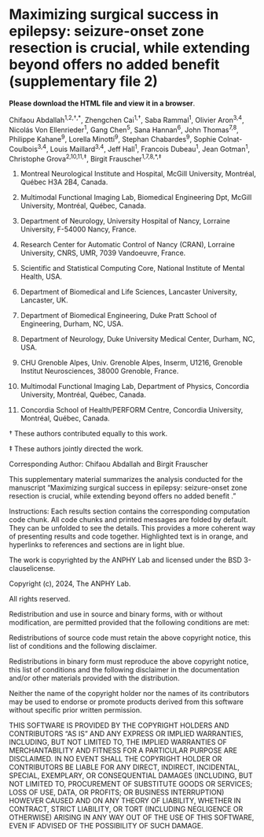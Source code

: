 # Maximizing surgical success in epilepsy: seizure-onset zone resection is crucial, while extending beyond offers no added benefit (supplementary file 2)

**Please download the HTML file and view it in a browser**. 

Chifaou Abdallah<sup>1,2,†,\*</sup>, Zhengchen Cai<sup>1,†</sup>, Saba Rammal<sup>1</sup>, Olivier Aron<sup>3,4</sup>, Nicolás Von Ellenrieder<sup>1</sup>, Gang Chen<sup>5</sup>, Sana Hannan<sup>6</sup>, John Thomas<sup>7,8</sup>, Philippe Kahane<sup>9</sup>, Lorella Minotti<sup>9</sup>, Stephan Chabardes<sup>9</sup>, Sophie Colnat-Coulbois<sup>3,4</sup>, Louis Maillard<sup>3,4</sup>, Jeff Hall<sup>1</sup>, Francois Dubeau<sup>1</sup>, Jean Gotman<sup>1</sup>, Christophe Grova<sup>2,10,11,‡</sup>, Birgit Frauscher<sup>1,7,8,\*,‡</sup>

1. Montreal Neurological Institute and Hospital, McGill University, Montréal, Québec H3A 2B4, Canada.

2. Multimodal Functional Imaging Lab, Biomedical Engineering Dpt, McGill University, Montréal, Québec, Canada.

3. Department of Neurology, University Hospital of Nancy, Lorraine University, F-54000 Nancy, France.

4. Research Center for Automatic Control of Nancy (CRAN), Lorraine University, CNRS, UMR, 7039 Vandoeuvre, France.

5. Scientific and Statistical Computing Core, National Institute of Mental Health, USA.

6. Department of Biomedical and Life Sciences, Lancaster University, Lancaster, UK.

7. Department of Biomedical Engineering, Duke Pratt School of Engineering, Durham, NC, USA.

8. Department of Neurology, Duke University Medical Center, Durham, NC, USA.

9. CHU Grenoble Alpes, Univ. Grenoble Alpes, Inserm, U1216, Grenoble Institut Neurosciences, 38000 Grenoble, France.

10. Multimodal Functional Imaging Lab, Department of Physics, Concordia University, Montréal, Québec, Canada.

11. Concordia School of Health/PERFORM Centre, Concordia University, Montréal, Québec, Canada.

† These authors contributed equally to this work.

‡ These authors jointly directed the work.

Corresponding Author: Chifaou Abdallah and Birgit Frauscher 

This supplementary material summarizes the analysis conducted for the manuscript “Maximizing surgical success in epilepsy: seizure-onset zone resection is crucial, while extending beyond offers no added benefit .” 

Instructions: Each results section contains the corresponding computation code chunk. All code chunks and printed messages are folded by default. They can be unfolded to see the details. This provides a more coherent way of presenting results and code together. Highlighted text is in orange, and hyperlinks to references and sections are in light blue.

The work is copyrighted by the ANPHY Lab and licensed under the BSD 3-clauselicense.

Copyright (c), 2024, The ANPHY Lab.

All rights reserved.

Redistribution and use in source and binary forms, with or without modification, are permitted provided that the following conditions are met:

Redistributions of source code must retain the above copyright notice, this list of conditions and the following disclaimer.

Redistributions in binary form must reproduce the above copyright notice, this list of conditions and the following disclaimer in the documentation and/or other materials provided with the distribution.

Neither the name of the copyright holder nor the names of its contributors may be used to endorse or promote products derived from this software without specific prior written permission.

THIS SOFTWARE IS PROVIDED BY THE COPYRIGHT HOLDERS AND CONTRIBUTORS “AS IS” AND ANY EXPRESS OR IMPLIED WARRANTIES, INCLUDING, BUT NOT LIMITED TO, THE IMPLIED WARRANTIES OF MERCHANTABILITY AND FITNESS FOR A PARTICULAR PURPOSE ARE DISCLAIMED. IN NO EVENT SHALL THE COPYRIGHT HOLDER OR CONTRIBUTORS BE LIABLE FOR ANY DIRECT, INDIRECT, INCIDENTAL, SPECIAL, EXEMPLARY, OR CONSEQUENTIAL DAMAGES (INCLUDING, BUT NOT LIMITED TO, PROCUREMENT OF SUBSTITUTE GOODS OR SERVICES; LOSS OF USE, DATA, OR PROFITS; OR BUSINESS INTERRUPTION) HOWEVER CAUSED AND ON ANY THEORY OF LIABILITY, WHETHER IN CONTRACT, STRICT LIABILITY, OR TORT (INCLUDING NEGLIGENCE OR OTHERWISE) ARISING IN ANY WAY OUT OF THE USE OF THIS SOFTWARE, EVEN IF ADVISED OF THE POSSIBILITY OF SUCH DAMAGE.
